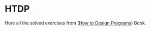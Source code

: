 # HTDP

Here all the solved exercises from ([How to Design Programs](https://htdp.org/2023-8-14/Book/index.html)) Book.
